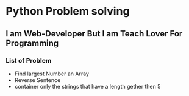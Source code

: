 # Python Problem solving

## I am Web-Developer But I am Teach Lover For Programming

### List of Problem

- Find largest Number an Array
- Reverse Sentence
- container only the strings that have a length gether then 5
